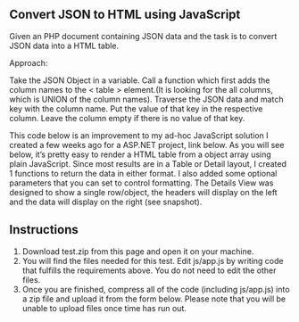 ## Convert JSON to HTML using JavaScript

Given an PHP document containing JSON data and the task is to convert JSON data into a HTML table.

Approach:

Take the JSON Object in a variable.
Call a function which first adds the column names to the < table > element.(It is looking for the all columns, which is UNION of the column names).
Traverse the JSON data and match key with the column name. Put the value of that key in the respective column.
Leave the column empty if there is no value of that key.

This code below is an improvement to my ad-hoc JavaScript solution I created a few weeks ago for a ASP.NET project, link below. As you will see below, it’s pretty easy to render a HTML table from a object array using plain JavaScript. Since most results are in a Table or Detail layout, I created 1 functions to return the data in either format. I also added some optional parameters that you can set to control formatting. The Details View was designed to show a single row/object, the headers will display on the left and the data will display on the right (see snapshot).


## Instructions

1. Download test.zip from this page and open it on your machine.
2. You will find the files needed for this test. Edit js/app.js by writing code that fulfills the requirements above. You do not need to edit the other files.
3. Once you are finished, compress all of the code (including js/app.js) into a zip file and upload it from the form below. Please note that you will be unable to upload files once time has run out.

